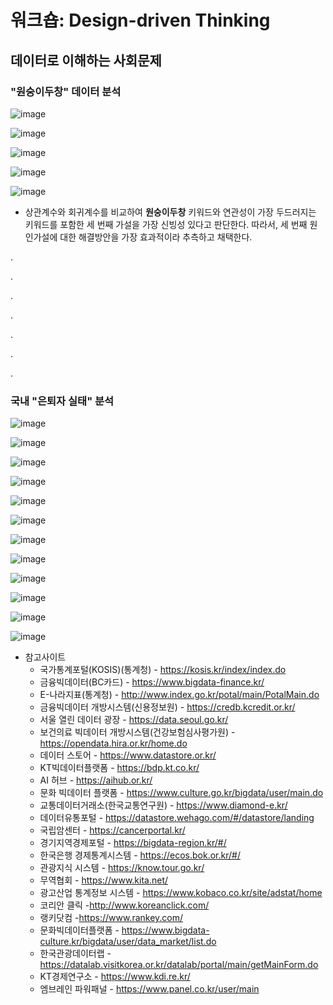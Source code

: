 # 워크숍: Design-driven Thinking

## 데이터로 이해하는 사회문제

### "원숭이두창" 데이터 분석

![image](https://user-images.githubusercontent.com/39285147/176974065-79153ff4-4173-443d-a1fb-2845f371dcc8.png)

![image](https://user-images.githubusercontent.com/39285147/176974071-6f5b0273-732e-442a-aa36-0a3ef911aff2.png)

![image](https://user-images.githubusercontent.com/39285147/176974082-5879e252-42cf-4ae3-b981-05876ea8ffcb.png)

![image](https://user-images.githubusercontent.com/39285147/176974092-3f53a48b-9584-4e06-a74c-3df00b6b1607.png)

![image](https://user-images.githubusercontent.com/39285147/176974101-383ba38c-2873-4e1e-9d56-8448c624ddcf.png)

- 상관계수와 회귀계수를 비교하여 **원숭이두창** 키워드와 연관성이 가장 두드러지는 키워드를 포함한 세 번째 가설을 가장 신빙성 있다고 판단한다. 따라서, 세 번째 원인가설에 대한 해결방안을 가장 효과적이라 추측하고 채택한다.

.

.

.

.

.

.

.

### 국내 "은퇴자 실태" 분석

![image](https://user-images.githubusercontent.com/39285147/176974176-c9ae2517-1d88-4b0b-af46-b337a6d1179d.png)

![image](https://user-images.githubusercontent.com/39285147/176974206-3e90b640-1c63-4866-9956-4b5e5ff37045.png)

![image](https://user-images.githubusercontent.com/39285147/176974341-2b42b2d9-90ff-4569-b05f-950549c69fd8.png)

![image](https://user-images.githubusercontent.com/39285147/176974349-101fafc7-65cd-4191-b6cc-684d9f55c0f6.png)

![image](https://user-images.githubusercontent.com/39285147/176974355-ccc91bf2-6d10-4243-928d-a681231ddee4.png)

![image](https://user-images.githubusercontent.com/39285147/176974358-a92be214-639a-4eb1-884d-9a5eed4dd03d.png)

![image](https://user-images.githubusercontent.com/39285147/176974362-dbcf7de5-3317-452f-9e36-a3b6cfee176e.png)

![image](https://user-images.githubusercontent.com/39285147/176974367-5ef0bda3-f344-4d50-9d0d-b21d8c1239f1.png)

![image](https://user-images.githubusercontent.com/39285147/176974369-525c64e8-7d30-4fe2-85ca-934af6217450.png)

![image](https://user-images.githubusercontent.com/39285147/176974377-fb529c35-476b-48bf-8b29-67af173ed6da.png)

![image](https://user-images.githubusercontent.com/39285147/176974385-79246b06-a122-4321-a8fb-375d29e75c19.png)

![image](https://user-images.githubusercontent.com/39285147/176974397-32a9fe41-dfc5-471b-b00f-a3760ee84de3.png)




- 참고사이트
  - 국가통계포털(KOSIS)(통계청) - https://kosis.kr/index/index.do
  - 금융빅데이터(BC카드) - https://www.bigdata-finance.kr/
  - E-나라지표(통계청) - http://www.index.go.kr/potal/main/PotalMain.do
  - 금융빅데이터 개방시스템(신용정보원) - https://credb.kcredit.or.kr/
  - 서울 열린 데이터 광장 - https://data.seoul.go.kr/
  - 보건의료 빅데이터 개방시스템(건강보험심사평가원) - https://opendata.hira.or.kr/home.do
  - 데이터 스토어 - https://www.datastore.or.kr/
  - KT빅데이터플랫폼 - https://bdp.kt.co.kr/
  - AI 허브 - https://aihub.or.kr/
  - 문화 빅데이터 플랫폼 - https://www.culture.go.kr/bigdata/user/main.do
  - 교통데이터거래소(한국교통연구원) - https://www.diamond-e.kr/
  - 데이터유통포털 - https://datastore.wehago.com/#/datastore/landing
  - 국립암센터 - https://cancerportal.kr/
  - 경기지역경제포털 - https://bigdata-region.kr/#/
  - 한국은행 경제통계시스템 - https://ecos.bok.or.kr/#/
  - 관광지식 시스템 - https://know.tour.go.kr/
  - 무역협회 - https://www.kita.net/
  - 광고산업 통계정보 시스템 - https://www.kobaco.co.kr/site/adstat/home
  - 코리안 클릭 -http://www.koreanclick.com/
  - 랭키닷컴 -https://www.rankey.com/
  - 문화빅데이터플랫폼 - https://www.bigdata-culture.kr/bigdata/user/data_market/list.do
  - 한국관광데이터랩 - https://datalab.visitkorea.or.kr/datalab/portal/main/getMainForm.do
  - KT경제연구소 - https://www.kdi.re.kr/
  - 엠브레인 파워패널 - https://www.panel.co.kr/user/main

